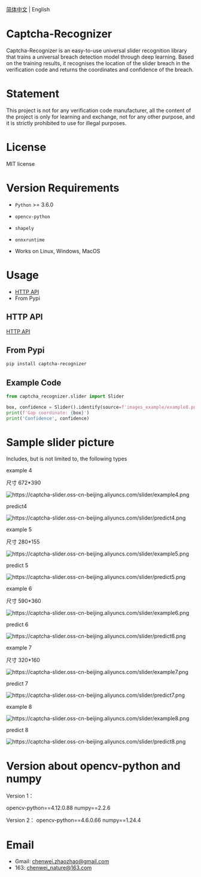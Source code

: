 [简体中文](README.md) | English

# Captcha-Recognizer

Captcha-Recognizer is an easy-to-use universal slider recognition library that trains a universal breach detection model through deep learning. Based on the training results, it recognises the location of the slider breach in the verification code and returns the coordinates and confidence of the breach.

# Statement
This project is not for any verification code manufacturer, all the content of the project is only for learning and exchange, not for any other purpose, and it is strictly prohibited to use for illegal purposes.

# License

MIT license


# Version Requirements

* ``Python`` >=  3.6.0
* ``opencv-python``
* ``shapely``
* ``onnxruntime``

* Works on Linux, Windows, MacOS


# Usage

- [HTTP API](https://github.com/chenwei-zhao/captcha-api)
- From Pypi

## HTTP API
[HTTP API](https://github.com/chenwei-zhao/captcha-api)

## From Pypi
```bash
pip install captcha-recognizer
```


## Example Code

```python
from captcha_recognizer.slider import Slider

box, confidence = Slider().identify(source=f'images_example/example8.png', show=True)
print(f'Gap coordinate: {box}')
print('Confidence', confidence)

```

# Sample slider picture


Includes, but is not limited to, the following types


<p>example 4</p>
<p>尺寸 672*390</p>
<img src="https://raw.githubusercontent.com/chenwei-zhao/captcha-recognizer/main/images_example/example4.png" 
  alt="https://captcha-slider.oss-cn-beijing.aliyuncs.com/slider/example4.png"
>
<p>predict4</p>
<img src="https://raw.githubusercontent.com/chenwei-zhao/captcha-recognizer/main/images_predict/predict4.png" 
  alt="https://captcha-slider.oss-cn-beijing.aliyuncs.com/slider/predict4.png"
>

<p>example 5</p>
<p>尺寸 280*155</p>
<img src="https://raw.githubusercontent.com/chenwei-zhao/captcha-recognizer/main/images_example/example5.png" 
  alt="https://captcha-slider.oss-cn-beijing.aliyuncs.com/slider/example5.png"
>

<p>predict 5</p>
<img src="https://raw.githubusercontent.com/chenwei-zhao/captcha-recognizer/main/images_predict/predict5.png" 
  alt="https://captcha-slider.oss-cn-beijing.aliyuncs.com/slider/predict5.png"
>

<p>example 6</p>
<p>尺寸 590*360</p>
<img src="https://raw.githubusercontent.com/chenwei-zhao/captcha-recognizer/main/images_example/example6.png" 
  alt="https://captcha-slider.oss-cn-beijing.aliyuncs.com/slider/example6.png"
>
<p>predict 6</p>
<img src="https://raw.githubusercontent.com/chenwei-zhao/captcha-recognizer/main/images_predict/predict6.png" 
  alt="https://captcha-slider.oss-cn-beijing.aliyuncs.com/slider/predict6.png"
>

<p>example 7</p>
<p>尺寸 320*160</p>
<img src="https://raw.githubusercontent.com/chenwei-zhao/captcha-recognizer/main/images_example/example7.png" 
  alt="https://captcha-slider.oss-cn-beijing.aliyuncs.com/slider/example7.png"
>
<p>predict 7</p>
<img src="https://raw.githubusercontent.com/chenwei-zhao/captcha-recognizer/main/images_predict/predict7.png" 
  alt="https://captcha-slider.oss-cn-beijing.aliyuncs.com/slider/predict7.png"
>

<p>example 8</p>
<img 
  src="https://raw.githubusercontent.com/chenwei-zhao/captcha-recognizer/main/images_example/example8.png" 
  alt="https://captcha-slider.oss-cn-beijing.aliyuncs.com/slider/example8.png"
>
<p>predict 8</p>
<img src="https://raw.githubusercontent.com/chenwei-zhao/captcha-recognizer/main/images_predict/predict8.png" 
  alt="https://captcha-slider.oss-cn-beijing.aliyuncs.com/slider/predict8.png"
>



# Version about opencv-python and numpy

Version 1：

opencv-python==4.12.0.88
numpy==2.2.6

Version 2：
opencv-python==4.6.0.66
numpy==1.24.4

# Email
- Gmail: chenwei.zhaozhao@gmail.com
- 163: chenwei_nature@163.com